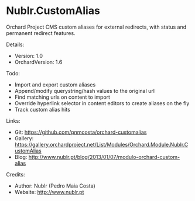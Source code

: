 Nublr.CustomAlias
===================

Orchard Project CMS custom aliases for external redirects, with status and permanent redirect features.

Details:
- Version: 1.0
- OrchardVersion: 1.6

Todo:
- Import and export custom aliases
- Append/modify querystring/hash values to the original url
- Find matching urls on content to import 
- Override hyperlink selector in content editors to create aliases on the fly
- Track custom alias hits

Links:
- Git: https://github.com/pnmcosta/orchard-customalias
- Gallery: https://gallery.orchardproject.net/List/Modules/Orchard.Module.Nublr.CustomAlias
- Blog: http://www.nublr.pt/blog/2013/01/07/modulo-orchard-custom-alias

Credits:
- Author: Nublr (Pedro Maia Costa)
- Website: http://www.nublr.pt
